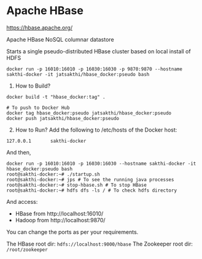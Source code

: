Apache HBase
============

https://hbase.apache.org/

Apache HBase NoSQL columnar datastore

Starts a single pseudo-distributed HBase cluster based on local install of HDFS
```
docker run -p 16010:16010 -p 16030:16030 -p 9870:9870 --hostname sakthi-docker -it jatsakthi/hbase_docker:pseudo bash
```

1. How to Build?
```
docker build -t "hbase_docker:tag" .

# To push to Docker Hub
docker tag hbase_docker:pseudo jatsakthi/hbase_docker:pseudo
docker push jatsakthi/hbase_docker:pseudo
```

2. How to Run?
Add the following to /etc/hosts of the Docker host:
```
127.0.0.1       sakthi-docker
```
And then,
```
docker run -p 16010:16010 -p 16030:16030 --hostname sakthi-docker -it hbase_docker:pseudo bash
root@sakthi-docker:~# ./startup.sh
root@sakthi-docker:~# jps # To see the running java processes
root@sakthi-docker:~# stop-hbase.sh # To stop HBase
root@sakthi-docker:~# hdfs dfs -ls / # To check hdfs directory
```
And access:
* HBase from http://localhost:16010/
* Hadoop from http://localhost:9870/

You can change the ports as per your requirements.

The HBase root dir: `hdfs://localhost:9000/hbase`
The Zookeeper root dir: `/root/zookeeper`
